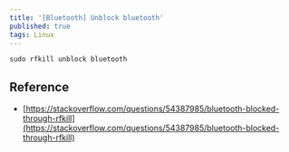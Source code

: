```yaml
---
title: '[Bluetooth] Unblock bluetooth'
published: true
tags: Linux
---
```


```shell
sudo rfkill unblock bluetooth
```

## Reference

- [https://stackoverflow.com/questions/54387985/bluetooth-blocked-through-rfkill](https://stackoverflow.com/questions/54387985/bluetooth-blocked-through-rfkill)